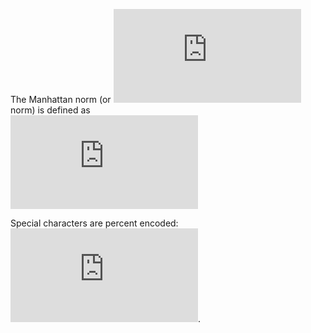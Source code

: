 The Manhattan norm (or ![L^1](https://latex.codecogs.com/png.latex?L%5E1
"L^1") norm) is defined as   
![\\|v\\|\_1 = \\sum\_{i = 1}^n
\\left|v\_i\\right|](https://latex.codecogs.com/png.latex?%5C%7Cv%5C%7C_1%20%3D%20%5Csum_%7Bi%20%3D%201%7D%5En%20%5Cleft%7Cv_i%5Cright%7C
"\\|v\\|_1 = \\sum_{i = 1}^n \\left|v_i\\right|")  

Special characters are percent encoded: ![\\sin^2 x + \\cos^2 x
= 1](https://latex.codecogs.com/png.latex?%5Csin%5E2%20x%20%2B%20%5Ccos%5E2%20x%20%3D%201
"\\sin^2 x + \\cos^2 x = 1").
